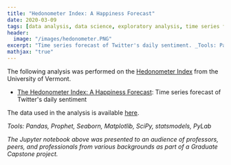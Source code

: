 ```yaml
---
title: "Hedonometer Index: A Happiness Forecast"
date: 2020-03-09
tags: [data analysis, data science, exploratory analysis, time series forecast]
header:
  image: "/images/hedonometer.PNG" 
excerpt: "Time series forecast of Twitter's daily sentiment. _Tools: Pandas, Prophet, Seaborn, Matplotlib, SciPy, statsmodels, PyLab_"
mathjax: "true"
---
```

 The following analysis was performed on the [Hedonometer Index](http://hedonometer.org/index.html) from the University of Vermont.

- [The Hedonometer Index: A Happiness Forecast](https://github.com/mdreck/mdreck.github.io/blob/master/hedonometer_index/Hedonometer_Index.ipynb): Time series forecast of Twitter's daily sentiment 

The data used in the analysis is available [here](https://github.com/mdreck/mdreck.github.io/blob/master/hedonometer_index/data/hedonometer_index.csv).

_Tools: Pandas, Prophet, Seaborn, Matplotlib, SciPy, statsmodels, PyLab_ 
                    
_The Jupyter notebook above was presented to an audience of professors, peers, and professionals from various backgrounds as part of a Graduate Capstone project._
